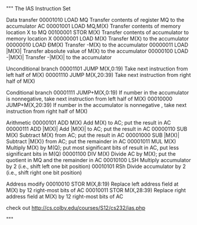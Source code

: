 """
The IAS Instruction Set

Data transfer 
00001010 LOAD MQ Transfer contents of register MQ to the accumulator AC
00001001 LOAD MQ,M(X) Transfer contents of memory location X to MQ
00100001 STOR M(X) Transfer contents of accumulator to memory location X
00000001 LOAD M(X) Transfer M(X) to the accumulator
00000010 LOAD ÐM(X) Transfer -M(X) to the accumulator
00000011 LOAD |M(X)| Transfer absolute value of M(X) to the accumulator
00000100 LOAD -|M(X)| Transfer -|M(X)| to the accumulator

Unconditional branch
00001101 JUMP M(X,0:19) Take next instruction from left half of M(X)
00001110 JUMP M(X,20:39) Take next instruction from right half of M(X)

Conditional branch
00001111 JUMP+M(X,0:19) If number in the accumulator is nonnegative, take next instruction from left half of M(X)
00010000 JUMP+M(X,20:39) If number in the accumulator is nonnegative , take next instruction from right half of M(X)

Arithmetic
00000101 ADD M(X) Add M(X) to AC; put the result in AC
00000111 ADD |M(X)| Add |M(X)| to AC; put the result in AC
00000110 SUB M(X) Subtract M(X) from AC; put the result in AC
00001000 SUB |M(X)| Subtract |M(X)} from AC; put the remainder in AC
00001011 MUL M(X) Multiply M(X) by M(Q); put most significant bits of result in AC, put less significant bits in M(Q)
00001100 DIV M(X) Divide AC by M(X); put the quotient in MQ and the remainder in AC
00010100 LSH Multiply accumulator by 2 (i.e., shift left one bit position)
00010101 RSh Divide accumulator by 2 (i.e., shift right one bit position)

Address modify
00010010 STOR M(X,8:19) Replace left address field at M(X) by 12 right-most bits of AC
00010011 STOR M(X,28:39) Replace right address field at M(X) by 12 right-most bits of AC

check out http://cs.colby.edu/courses/S12/cs232/ias.php

"""